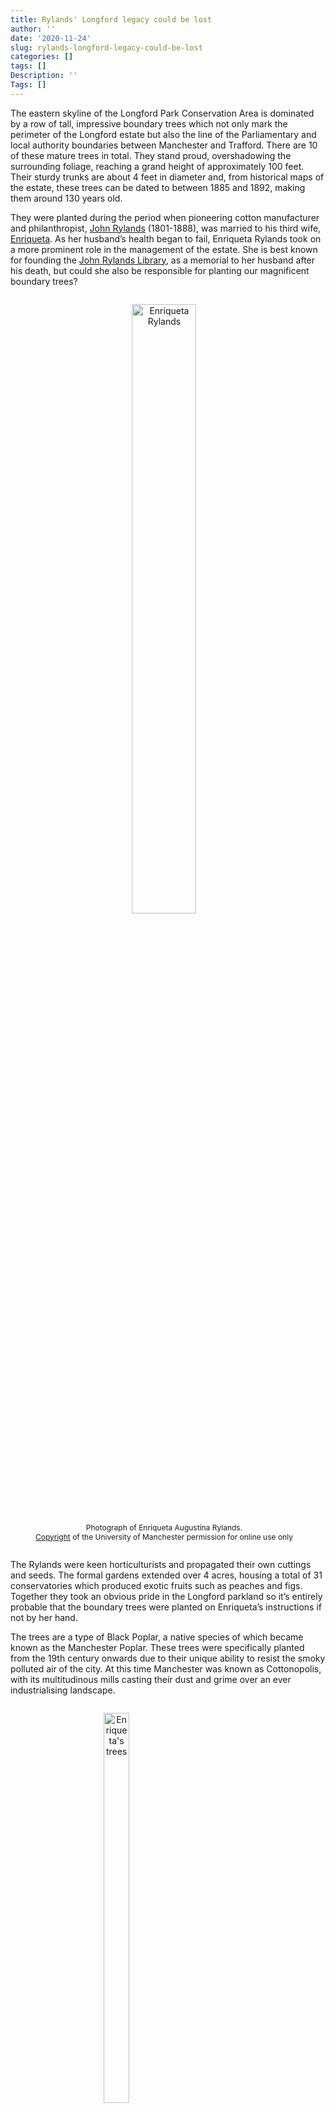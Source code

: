 ```yaml
---
title: Rylands' Longford legacy could be lost
author: ''
date: '2020-11-24'
slug: rylands-longford-legacy-could-be-lost
categories: []
tags: []
Description: ''
Tags: []
---
```


<p>
The eastern skyline of the Longford Park Conservation Area is dominated by a row of tall, impressive boundary trees which not only mark the perimeter of the Longford estate but also the line of the Parliamentary and local authority boundaries between Manchester and Trafford. There are 10 of these mature trees in total. They stand proud, overshadowing the surrounding foliage, reaching a grand height of approximately 100 feet. Their sturdy trunks are about 4 feet in diameter and, from historical maps of the estate, these trees can be dated to between 1885 and 1892, making them around 130 years old.
</p>

<p>
They were planted during the period when pioneering cotton manufacturer and philanthropist, <a href="https://en.wikipedia.org/wiki/John_Rylands" target="_blank">John Rylands</a> (1801-1888), was married to his third wife, <a href="https://en.wikipedia.org/wiki/Enriqueta_Augustina_Rylands" target="_blank">Enriqueta</a>. As her husband’s health began to fail, Enriqueta Rylands took on a more prominent role in the management of the estate. She is best known for founding the <a href="https://www.library.manchester.ac.uk/rylands/about/our-history/" target="_blank">John Rylands Library</a>, as a memorial to her husband after his death, but could she also be responsible for planting our magnificent boundary trees?
</p>

<figure style="display: inline-block; text-align: center;">
  <img src="/post/2020-11-24-rylands-longford-legacy-could-be-lost_files/enriqueta_rylands.jpg" alt="Enriqueta Rylands" style="width: 50%; vertical-align: top;">
  <figcaption style="text-align: center; font-size: 12px;">Photograph of Enriqueta Augustina Rylands.<br/><a href="https://luna.manchester.ac.uk/luna/servlet/s/1s74he" target="_blank">Copyright</a> of the University of Manchester permission for online use only</figcaption>
</figure>
<br/>

<p>
The Rylands were keen horticulturists and propagated their own cuttings and seeds. The formal gardens extended over 4 acres, housing a total of 31 conservatories which produced exotic fruits such as peaches and figs. Together they took an obvious pride in the Longford parkland so it’s entirely probable that the boundary trees were planted on Enriqueta’s instructions if not by her hand.
</p>

<p>
The trees are a type of Black Poplar, a native species of which became known as the Manchester Poplar. These trees were specifically planted from the 19th century onwards due to their unique ability to resist the smoky polluted air of the city. At this time Manchester was known as Cottonopolis, with its multitudinous mills casting their dust and grime over an ever industrialising landscape.
</p>

<figure style="display: inline-block; text-align: center;">
  <img src="/post/2020-11-24-rylands-longford-legacy-could-be-lost_files/enriqueta_trees.jpg" alt="Enriqueta's trees" style="width: 40%; vertical-align: top;">
  <figcaption style="text-align: center; font-size: 12px;">Photograph of Enriqueta’s trees by Jay Clarke</figcaption>
</figure>
<br/>

<p>
Some Black Poplars are amongst the UK’s rarest trees but they are notoriously difficult to identify from field study alone. A recent appeal raised funds to have the boundary trees scientifically DNA tested to determine their exact genotype. We look forward to hearing the results, however, of the 7,000 Black Poplars in England only 600 are female and the Longford boundary trees are possibly all female, so we already know that they are of considerable conservation interest. Female clones were often shunned as they produce white catkins which form a fluffy material around the seeds which helps to distribute them far and wide. This white fluff can resemble snow on a summer’s day and was regarded a nuisance by landscapers and gardeners. Enriqueta’s contributions were and are often overlooked - could she have planted female trees to make a point?
</p>

<p>
She was certainly a remarkable woman. When John Rylands was in ill-health Enriqueta took on some of his business affairs. She had no patience with orthodox methods of procedure whether by committee, council or board and, unafraid of being a woman in a man’s world, created a life-sized photo of her husband to display in his firm’s boardroom both making her presence felt and showing she had his full confidence and support. After his death she inherited his businesses and shares, carried on and expanded their good works, devoted much of her considerable wealth to education and religious missions and became the first woman to be honoured with the Freedom of the City of Manchester.
</p>

<p>
The John Rylands Library is seen as her greatest achievement. This world famous building is a striking example of neo-Gothic architecture and houses many special collections of books. It’s also renowned as one of the first buildings in Manchester to generate and be lit by electricity. Enriqueta was known to be forward thinking, ahead of her time. Black Poplars were planted to combat pollution and were heralded as the climate solution of the times, so the boundary trees could also be her very fitting contribution.
</p>

<p>
Enriqueta’s trees are currently under threat due to Manchester Metropolitan University’s development proposals for neighbouring Ryebank Fields. Longford Park is a Conservation Area which should give the trees some protection, however, despite ongoing discussions there is no defined boundary between the park and the adjacent land and no agreement as to which side of the boundary the trees stand. If it is proven that the trees are on park land, they are still at considerable risk as their root structures spread into Ryebank Fields and their canopies overhang. This makes them particularly vulnerable as Ryebank Fields was formerly an unregistered landfill site; the land is severely contaminated and extensive excavations will be required during remediation. This could cause the trees serious harm. Even where planning conditions exist, trees are often lost as ‘collateral damage’ during development.
</p>

<p>
Our trees have a very special history, they are well-known and well-loved and are integral to the character of Longford Park. We must ensure they are saved as a testament to Enriqueta Rylands and her legacy.
</p>

<p style="font-style: italic;">
By the <a href="https://friendsoflongfordpark.org.uk/" target="_blank">Friends of Longford Park</a> & the Friends of Ryebank Fields, Julie Ryan, 07887 721557
</p>
<br/>

<h4>References:</h4>
 <ul>
  <li>Farnie, Douglas A., ‘Enriqueta Augustina Rylands, (1843-1908), Founder of the John Rylands Library’, <span style="font-style: italic;">Bulletin of John Rylands University Library Manchester</span>, 71.2 (1989), 3–38</li>
  <li><span style="font-style: italic;">Journal of Horticulture and Cottage Gardener</span>, vol 47  28 January  1862, p353-354 and 18 February  1862, p417-418 </li>
  <li><span style="font-style: italic;">Gardeners Chronicle</span>, 16 August 1875 p195-196 and 21 August 1875 p226-227 </li>
</ul>
